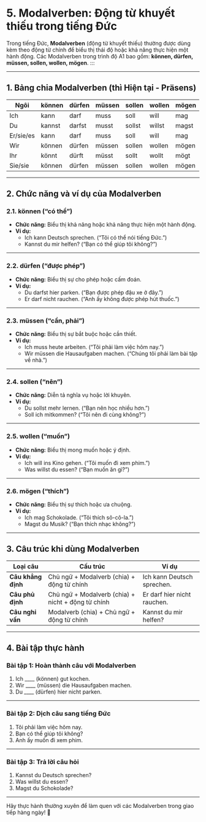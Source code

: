 # 5. Modalverben: Động từ khuyết thiếu trong tiếng Đức 
Trong tiếng Đức, **Modalverben** (động từ khuyết thiếu) thường được dùng kèm theo động từ chính để biểu thị thái độ hoặc khả năng thực hiện một hành động. Các Modalverben trong trình độ A1 bao gồm: **können, dürfen, müssen, sollen, wollen, mögen**.
:::

---

## **1. Bảng chia Modalverben (thì Hiện tại - Präsens)**

| **Ngôi**       | **können** | **dürfen** | **müssen** | **sollen** | **wollen** | **mögen** |
|-----------------|------------|------------|------------|------------|------------|------------|
| Ich            | kann       | darf       | muss       | soll       | will       | mag        |
| Du             | kannst     | darfst     | musst      | sollst     | willst     | magst      |
| Er/sie/es      | kann       | darf       | muss       | soll       | will       | mag        |
| Wir            | können     | dürfen     | müssen     | sollen     | wollen     | mögen      |
| Ihr            | könnt      | dürft      | müsst      | sollt      | wollt      | mögt       |
| Sie/sie        | können     | dürfen     | müssen     | sollen     | wollen     | mögen      |

---

## **2. Chức năng và ví dụ của Modalverben**

### **2.1. können (“có thể”)**
- **Chức năng:** Biểu thị khả năng hoặc khả năng thực hiện một hành động.  
- **Ví dụ:**
  - Ich kann Deutsch sprechen. (“Tôi có thể nói tiếng Đức.”)
  - Kannst du mir helfen? (“Bạn có thể giúp tôi không?”)

---

### **2.2. dürfen (“được phép”)**
- **Chức năng:** Biểu thị sự cho phép hoặc cấm đoán.  
- **Ví dụ:**
  - Du darfst hier parken. (“Bạn được phép đậu xe ở đây.”)
  - Er darf nicht rauchen. (“Anh ấy không được phép hút thuốc.”)

---

### **2.3. müssen (“cần, phải”)**
- **Chức năng:** Biểu thị sự bắt buộc hoặc cần thiết.  
- **Ví dụ:**
  - Ich muss heute arbeiten. (“Tôi phải làm việc hôm nay.”)
  - Wir müssen die Hausaufgaben machen. (“Chúng tôi phải làm bài tập về nhà.”)

---

### **2.4. sollen (“nên”)**
- **Chức năng:** Diễn tả nghĩa vụ hoặc lời khuyên.  
- **Ví dụ:**
  - Du sollst mehr lernen. (“Bạn nên học nhiều hơn.”)
  - Soll ich mitkommen? (“Tôi nên đi cùng không?”)

---

### **2.5. wollen (“muốn”)**
- **Chức năng:** Biểu thị mong muốn hoặc ý định.  
- **Ví dụ:**
  - Ich will ins Kino gehen. (“Tôi muốn đi xem phim.”)
  - Was willst du essen? (“Bạn muốn ăn gì?”)

---

### **2.6. mögen (“thích”)**
- **Chức năng:** Biểu thị sự thích hoặc ưa chuộng.  
- **Ví dụ:**
  - Ich mag Schokolade. (“Tôi thích sô-cô-la.”)
  - Magst du Musik? (“Bạn thích nhạc không?”)

---

## **3. Câu trúc khi dùng Modalverben**

| **Loại câu**       | **Cấu trúc**                                   | **Ví dụ**                               |
|---------------------|-----------------------------------------------|-----------------------------------------|
| **Câu khẳng định**  | Chủ ngữ + Modalverb (chia) + động từ chính    | Ich kann Deutsch sprechen.             |
| **Câu phủ định**    | Chủ ngữ + Modalverb (chia) + nicht + động từ chính | Er darf hier nicht rauchen.            |
| **Câu nghi vấn**    | Modalverb (chia) + Chủ ngữ + động từ chính    | Kannst du mir helfen?                  |

---

## **4. Bài tập thực hành**

### **Bài tập 1: Hoàn thành câu với Modalverben**
1. Ich ____ (können) gut kochen.  
2. Wir ____ (müssen) die Hausaufgaben machen.  
3. Du ____ (dürfen) hier nicht parken.  

---

### **Bài tập 2: Dịch câu sang tiếng Đức**
1. Tôi phải làm việc hôm nay.  
2. Bạn có thể giúp tôi không?  
3. Anh ấy muốn đi xem phim.  

---

### **Bài tập 3: Trả lời câu hỏi**
1. Kannst du Deutsch sprechen?  
2. Was willst du essen?  
3. Magst du Schokolade?  

---

Hãy thực hành thường xuyên để làm quen với các Modalverben trong giao tiếp hàng ngày! 🚀
